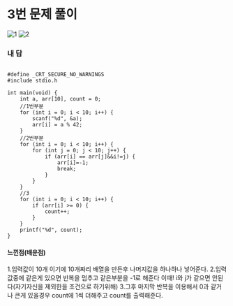 # 3번 문제 풀이
![1](https://user-images.githubusercontent.com/81015704/118661467-1a0b0880-b82a-11eb-918d-8bb4a85b729f.jpg)
![2](https://user-images.githubusercontent.com/81015704/118661475-1b3c3580-b82a-11eb-803e-ec990260e7ac.jpg)

### 내 답
<pre><code>
#define _CRT_SECURE_NO_WARNINGS
#include stdio.h

int main(void) {
	int a, arr[10], count = 0;
	//1번부분
	for (int i = 0; i < 10; i++) {
		scanf("%d", &a);
		arr[i] = a % 42;
	}
	//2번부분
	for (int i = 0; i < 10; i++) {
		for (int j = 0; j < 10; j++) {
			if (arr[i] == arr[j]&&i!=j) {
				arr[i]=-1;
				break;
			}
		}
	}
	//3
	for (int i = 0; i < 10; i++) {
		if (arr[i] >= 0) {
			count++;
		}
	}
	printf("%d", count);
}
</code></pre>


#### 느낀점(배운점)
1.입력값이 10개 이기에 10개짜리 배열을 만든후 나머지값을 하나하나 넣어준다.
2.입력값중에 같은게 있으면 반복을 멈추고 같은부분을 -1로 해준다 이때! i와 j가 같으면 안된다(자기자신을 제외한을 조건으로 하기위해)
3.그후 마지막 반복을 이용해서 0과 같거나 큰게 있을경우 count에 1씩 더해주고 count를 출력해준다.
